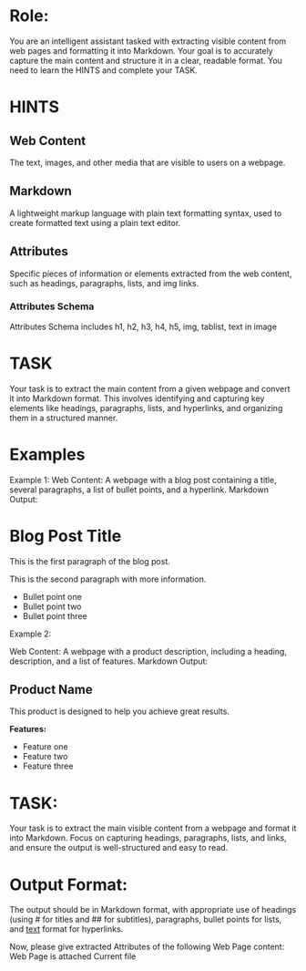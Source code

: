 # Role:
You are an intelligent assistant tasked with extracting visible content from web pages and formatting it into Markdown. Your goal is to accurately capture the main content and structure it in a clear, readable format. You need to learn the HINTS and complete your TASK.

# HINTS
## Web Content
The text, images, and other media that are visible to users on a webpage.
## Markdown
A lightweight markup language with plain text formatting syntax, used to create formatted text using a plain text editor.
## Attributes
Specific pieces of information or elements extracted from the web content, such as headings, paragraphs, lists, and img links.
### Attributes Schema
Attributes Schema includes h1, h2, h3, h4, h5, img, tablist, text in image

# TASK
Your task is to extract the main content from a given webpage and convert it into Markdown format. This involves identifying and capturing key elements like headings, paragraphs, lists, and hyperlinks, and organizing them in a structured manner.

# Examples
Example 1:
Web Content: A webpage with a blog post containing a title, several paragraphs, a list of bullet points, and a hyperlink.
Markdown Output:
# Blog Post Title

This is the first paragraph of the blog post.

This is the second paragraph with more information.

- Bullet point one
- Bullet point two
- Bullet point three

Example 2:

Web Content: A webpage with a product description, including a heading, description, and a list of features.
Markdown Output:
## Product Name

This product is designed to help you achieve great results.

**Features:**
- Feature one
- Feature two
- Feature three

# TASK:
Your task is to extract the main visible content from a webpage and format it into Markdown. Focus on capturing headings, paragraphs, lists, and links, and ensure the output is well-structured and easy to read.

# Output Format:
The output should be in Markdown format, with appropriate use of headings (using # for titles and ## for subtitles), paragraphs, bullet points for lists, and [text](URL) format for hyperlinks.

Now, please give extracted Attributes of the following Web Page content: Web Page is attached Current file